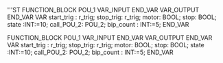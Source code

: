 '''ST
FUNCTION_BLOCK POU_1
VAR_INPUT
END_VAR 
VAR_OUTPUT
END_VAR
VAR
	start_trig : r_trig;
	stop_trig: r_trig;
	motor: BOOL;
	stop: BOOL;
	state :INT:=10;
	call_POU_2: POU_2; 
	bip_count : INT:=5;
END_VAR

FUNCTION_BLOCK POU_1 
VAR_INPUT
END_VAR 
VAR_OUTPUT
END_VAR
VAR
	start_trig : r_trig;
	stop_trig: r_trig;
	motor: BOOL;
	stop: BOOL;
	state :INT:=10;
	call_POU_2: POU_2; 
	bip_count : INT:=5;
END_VAR
